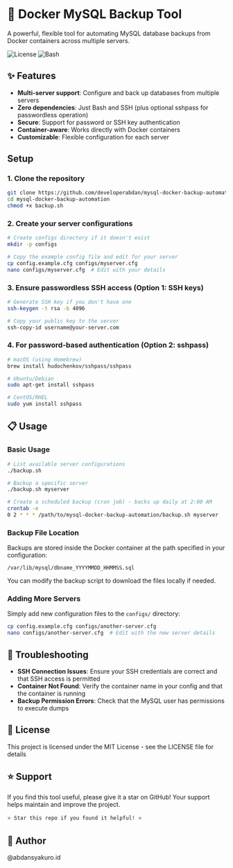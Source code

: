 # 🐳 Docker MySQL Backup Tool

A powerful, flexible tool for automating MySQL database backups from Docker containers across multiple servers.

![License](https://img.shields.io/badge/license-MIT-blue.svg)
![Bash](https://img.shields.io/badge/language-Bash-green.svg)

## ✨ Features

- **Multi-server support**: Configure and back up databases from multiple servers
- **Zero dependencies**: Just Bash and SSH (plus optional sshpass for passwordless operation)
- **Secure**: Support for password or SSH key authentication
- **Container-aware**: Works directly with Docker containers
- **Customizable**: Flexible configuration for each server

## Setup

### 1. Clone the repository

```bash
git clone https://github.com/developerabdan/mysql-docker-backup-automation.git
cd mysql-docker-backup-automation
chmod +x backup.sh
```

### 2. Create your server configurations

```bash
# Create configs directory if it doesn't exist
mkdir -p configs

# Copy the example config file and edit for your server
cp config.example.cfg configs/myserver.cfg
nano configs/myserver.cfg  # Edit with your details
```

### 3. Ensure passwordless SSH access (Option 1: SSH keys)

```bash
# Generate SSH key if you don't have one
ssh-keygen -t rsa -b 4096

# Copy your public key to the server
ssh-copy-id username@your-server.com
```

### 4. For password-based authentication (Option 2: sshpass)

```bash
# macOS (using Homebrew)
brew install hudochenkov/sshpass/sshpass

# Ubuntu/Debian
sudo apt-get install sshpass

# CentOS/RHEL
sudo yum install sshpass
```

## 📋 Usage

### Basic Usage

```bash
# List available server configurations
./backup.sh  

# Backup a specific server
./backup.sh myserver

# Create a scheduled backup (cron job) - backs up daily at 2:00 AM
crontab -e
0 2 * * * /path/to/mysql-docker-backup-automation/backup.sh myserver
```

### Backup File Location

Backups are stored inside the Docker container at the path specified in your configuration:

```
/var/lib/mysql/dbname_YYYYMMDD_HHMMSS.sql
```

You can modify the backup script to download the files locally if needed.

### Adding More Servers

Simply add new configuration files to the `configs/` directory:

```bash
cp config.example.cfg configs/another-server.cfg
nano configs/another-server.cfg  # Edit with the new server details
```

## 🔧 Troubleshooting

- **SSH Connection Issues**: Ensure your SSH credentials are correct and that SSH access is permitted
- **Container Not Found**: Verify the container name in your config and that the container is running
- **Backup Permission Errors**: Check that the MySQL user has permissions to execute dumps

## 📃 License

This project is licensed under the MIT License - see the LICENSE file for details

## ⭐ Support

If you find this tool useful, please give it a star on GitHub! Your support helps maintain and improve the project.

```
⭐ Star this repo if you found it helpful! ⭐
```

## 👤 Author

@abdansyakuro.id